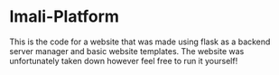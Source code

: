 # Imali-Platform
This is the code for a website that was made using flask as a backend server manager and basic website templates. The website was unfortunately taken down however feel free to run it yourself!

